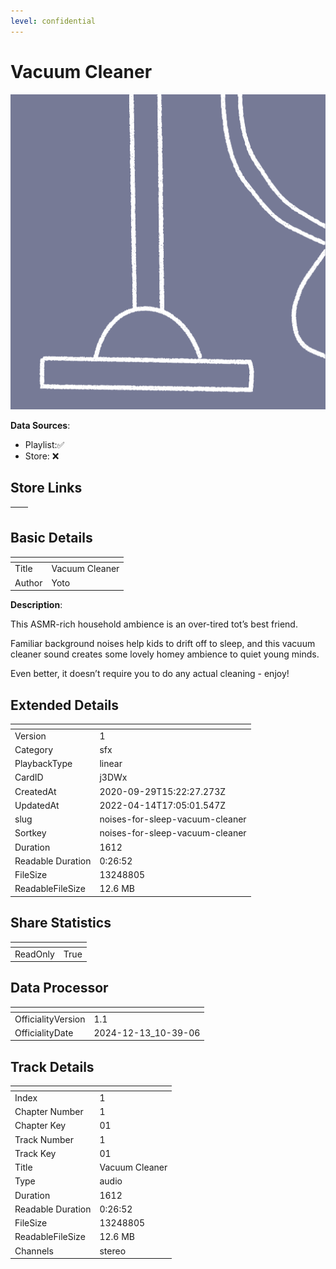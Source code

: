 ```yaml
---
level: confidential
---
```

# Vacuum Cleaner

![card_[j3DWx].png](../../img/cards/card_[j3DWx].png)

**Data Sources**: 

- Playlist:✅
- Store: ❌


## Store Links

| <!-- --> | <!-- --> |
| - | - |


## Basic Details

| <!-- --> | <!-- --> |
| - | - |
| Title | Vacuum Cleaner |
| Author | Yoto |

**Description**:

This ASMR-rich household ambience is an over-tired tot’s best friend. 

Familiar background noises help kids to drift off to sleep, and this vacuum cleaner sound creates some lovely homey ambience to quiet young minds. 

Even better, it doesn’t require you to do any actual cleaning - enjoy!



## Extended Details

| <!-- --> | <!-- --> |
| - | - |
| Version | 1 |
| Category | sfx |
| PlaybackType | linear |
| CardID | j3DWx |
| CreatedAt | 2020-09-29T15:22:27.273Z |
| UpdatedAt | 2022-04-14T17:05:01.547Z |
| slug | noises-for-sleep-vacuum-cleaner |
| Sortkey | noises-for-sleep-vacuum-cleaner |
| Duration | 1612 |
| Readable Duration | 0:26:52 |
| FileSize | 13248805 |
| ReadableFileSize | 12.6 MB |


## Share Statistics

| <!-- --> | <!-- --> |
| - | - |
| ReadOnly | True |


## Data Processor

| <!-- --> | <!-- --> |
| - | - |
| OfficialityVersion | 1.1
| OfficialityDate | 2024-12-13_10-39-06


## Track Details

| <!-- --> | <!-- --> |
| - | - |
| Index | 1 |
| Chapter Number | 1 |
| Chapter Key | 01 |
| Track Number | 1 |
| Track Key | 01 |
| Title | Vacuum Cleaner |
| Type | audio |
| Duration | 1612 |
| Readable Duration | 0:26:52 |
| FileSize | 13248805 |
| ReadableFileSize | 12.6 MB |
| Channels | stereo |

